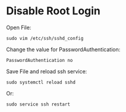 
<h1>Disable Root Login</h1>

Open File:
~~~
sudo vim /etc/ssh/sshd_config
~~~

Change the value for PasswordAuthentication:
~~~
PasswordAuthentication no
~~~

Save File and reload ssh service:
~~~
sudo systemctl reload sshd
~~~
Or:
~~~
sudo service ssh restart
~~~

